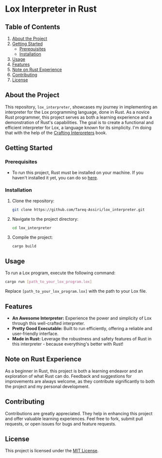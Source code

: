 
# Lox Interpreter in Rust

## Table of Contents
1. [About the Project](#about-the-project)
2. [Getting Started](#getting-started)
   - [Prerequisites](#prerequisites)
   - [Installation](#installation)
3. [Usage](#usage)
4. [Features](#features)
5. [Note on Rust Experience](#note-on-rust-experience)
6. [Contributing](#contributing)
7. [License](#license)

## About the Project
This repository, `lox_interpreter`, showcases my journey in implementing an interpreter for the Lox programming language, done in Rust. As a novice Rust programmer, this project serves as both a learning experience and a demonstration of Rust's capabilities. The goal is to create a functional and efficient interpreter for Lox, a language known for its simplicity.
I'm doing that with the help of the [Crafting Interpreters](https://craftinginterpreters.com) book.
## Getting Started

### Prerequisites
- To run this project, Rust must be installed on your machine. If you haven't installed it yet, you can do so [here](https://www.rust-lang.org/learn/get-started).

### Installation
1. Clone the repository:
   ```bash
   git clone https://github.com/Tareq-Assiri/lox_interpreter.git
   ```
2. Navigate to the project directory:
   ```bash
   cd lox_interpreter
   ```
3. Compile the project:
   ```bash
   cargo build
   ```

## Usage
To run a Lox program, execute the following command:
```bash
cargo run [path_to_your_lox_program.lox]
```
Replace `[path_to_your_lox_program.lox]` with the path to your Lox file.

## Features
- **An Awesome Interpreter:** Experience the power and simplicity of Lox through this well-crafted interpreter.
- **Pretty Good Executable:** Built to run efficiently, offering a reliable and user-friendly interface.
- **Made in Rust:** Leverage the robustness and safety features of Rust in this interpreter - because everything's better with Rust!

## Note on Rust Experience
As a beginner in Rust, this project is both a learning endeavor and an exploration of what Rust can do. Feedback and suggestions for improvements are always welcome, as they contribute significantly to both the project and my personal development.

## Contributing
Contributions are greatly appreciated. They help in enhancing this project and offer valuable learning experiences. Feel free to fork, submit pull requests, or open issues for bugs and feature requests.

## License
This project is licensed under the [MIT License](LICENSE).
